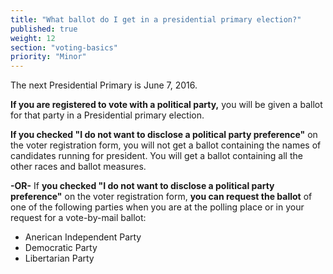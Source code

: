 ```yaml
---
title: "What ballot do I get in a presidential primary election?"
published: true
weight: 12
section: "voting-basics"
priority: "Minor"
---
```

The next Presidential Primary is June 7, 2016.  

**If you are registered to vote with a political party,** you will be given a ballot for that party in a Presidential primary election.  

**If you checked "I do not want to disclose a political party preference"** on the voter registration form, you will not get a ballot containing the names of candidates running for president. You will get a ballot containing all the other races and ballot measures.  

**-OR-** If **you checked "I do not want to disclose a political party preference"** on the voter registration form, **you can request the ballot** of one of the following parties when you are at the polling place or in your request for a vote-by-mail ballot:  
- Anerican Independent Party  
- Democratic Party  
- Libertarian Party  

